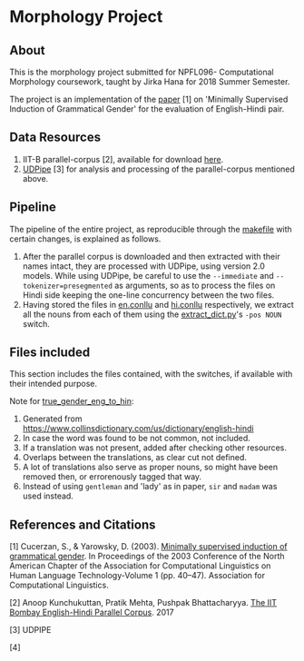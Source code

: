 <h1> Morphology Project </h1>

<h2>About</h2>
This is the morphology project submitted for NPFL096- Computational Morphology coursework, taught by Jirka Hana for 2018 Summer Semester.

The project is an implementation of the [paper](base_paper) [1] on 'Minimally Supervised Induction of Grammatical Gender' for the evaluation of English-Hindi pair.

<h2>Data Resources</h2>

1. IIT-B parallel-corpus [2], available for download [here](http://www.cfilt.iitb.ac.in/iitb_parallel/iitb_corpus_download/).
2. [UDPipe](udpipe) [3] for analysis and processing of the parallel-corpus mentioned above.

<h2>Pipeline</h2>

The pipeline of the entire project, as reproducible through the [makefile](makefile) with certain changes, is explained as follows.

1. After the parallel corpus is downloaded and then extracted with their names intact, they are processed with UDPipe, using version 2.0 models. While using UDPipe, be careful to use the `--immediate` and `--tokenizer=presegmented` as arguments, so as to process the files on Hindi side keeping the one-line concurrency between the two files.
2. Having stored the files in [en.conllu](en.conllu) and [hi.conllu](hi.conllu) respectively, we extract all the nouns from each of them using the [extract_dict.py](extract_dict.py)'s `-pos NOUN` switch.


<h2> Files included </h2>

This section includes the files contained, with the switches, if available with their intended purpose.

Note for [true_gender_eng_to_hin](sample/true_gender_eng_to_hin.tsv):
1. Generated from https://www.collinsdictionary.com/us/dictionary/english-hindi
2. In case the word was found to be not common, not included.
3. If a translation was not present, added after checking other resources.
4. Overlaps between the translations, as clear cut not defined.
5. A lot of translations also serve as proper nouns, so might have been removed then, or errorenously tagged that way.
6. Instead of using `gentleman` and 'lady' as in paper, `sir` and `madam` was used instead.

<h2>References and Citations</h2>

[1] Cucerzan, S., & Yarowsky, D. (2003). [Minimally supervised induction of grammatical gender](base_paper). In Proceedings of the 2003 Conference of the North American Chapter of the Association for Computational Linguistics on Human Language Technology-Volume 1 (pp. 40–47). Association for Computational Linguistics.  

[2] Anoop Kunchukuttan, Pratik Mehta, Pushpak Bhattacharyya. [The IIT Bombay English-Hindi Parallel Corpus](IIT-B). 2017 

[3] UDPIPE

[4]


[base_paper]: https://aclweb.org/anthology/N/N03/N03-1006.pdf
[IIT-B]: http://www.cfilt.iitb.ac.in/iitb_parallel/
[udpipe]: www.example.com
